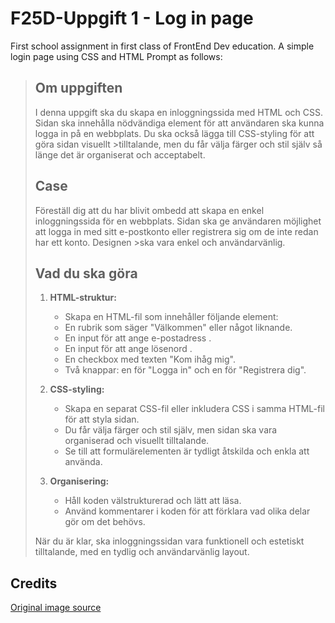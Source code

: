 # F25D-Uppgift 1 - Log in page
First school assignment in first class of FrontEnd Dev education. A simple login page using CSS and HTML Prompt as follows: 

>## Om uppgiften
>
>I denna uppgift ska du skapa en inloggningssida med HTML och CSS. Sidan ska innehålla nödvändiga element för att användaren ska kunna logga in på en webbplats. Du ska också lägga till CSS-styling för att göra sidan visuellt >tilltalande, men du får välja färger och stil själv så länge det är organiserat och acceptabelt.
>
>## Case
>
>Föreställ dig att du har blivit ombedd att skapa en enkel inloggningssida för en webbplats. Sidan ska ge användaren möjlighet att logga in med sitt e-postkonto eller registrera sig om de inte redan har ett konto. Designen >ska vara enkel och användarvänlig.
>
>## Vad du ska göra
>
>1. **HTML-struktur:**
>     - Skapa en HTML-fil som innehåller följande element:
>     - En rubrik som säger "Välkommen" eller något liknande.
>     - En input för att ange e-postadress .
>     - En input för att ange lösenord .
>     - En checkbox med texten "Kom ihåg mig".
>     - Två knappar: en för "Logga in" och en för "Registrera dig".
>
>2. **CSS-styling:**
>     - Skapa en separat CSS-fil eller inkludera CSS i samma HTML-fil för att styla sidan.
>     - Du får välja färger och stil själv, men sidan ska vara organiserad och visuellt tilltalande.
>     - Se till att formulärelementen är tydligt åtskilda och enkla att använda.
>
>3. **Organisering:**
>     - Håll koden välstrukturerad och lätt att läsa.
>     - Använd kommentarer i koden för att förklara vad olika delar gör om det behövs.
>
>När du är klar, ska inloggningssidan vara funktionell och estetiskt tilltalande, med en tydlig och användarvänlig layout.

## Credits
[Original image source](https://pixabay.com/photos/pug-dog-sunglasses-pink-glasses-8632718/)

